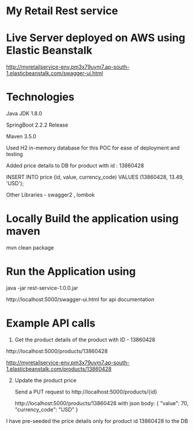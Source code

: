 # My Retail Rest service

# Live Server deployed on AWS using Elastic Beanstalk

http://myretailservice-env.pm3x79uym7.ap-south-1.elasticbeanstalk.com/swagger-ui.html

# Technologies

Java JDK 1.8.0

SpringBoot 2.2.2 Release 

Maven 3.5.0

Used H2 in-memory database for this POC for ease of deployment and testing 

Added price details to DB for product with id : 13860428

INSERT INTO price (id, value, currency_code) VALUES
  (13860428, 13.49, 'USD');

Other Libraries - swagger2 , lombok

# Locally Build the application using maven 

mvn clean package

# Run the Application using

java -jar rest-service-1.0.0.jar

http://localhost:5000/swagger-ui.html for api documentation


# Example API calls

1) Get the product details of the product with ID - 13860428

  http://localhost:5000/products/13860428

  http://myretailservice-env.pm3x79uym7.ap-south-1.elasticbeanstalk.com/products/13860428
  
2) Update the product price

   Send a PUT request to http://localhost:5000/products/{id}

   http://localhost:5000/products/13860428 with json body: { "value": 70, "currency_code": "USD" }
   
I have pre-seeded the price details only for product id 13860428 to the DB



